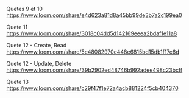 Quetes 9 et 10
https://www.loom.com/share/e4d623a81d8a45bb99de3b7a2c199ea0 


Quete 11
https://www.loom.com/share/3018c04dd5d142169eeea2bdaf1e11a8

Quete 12 - Create, Read
https://www.loom.com/share/5c48082970e448e6815bd15db1f17c6d

Quete 12 - Update, Delete
https://www.loom.com/share/39b2902ed48746b992adee498c23bcff

Quete 13
https://www.loom.com/share/c29f47f1e72a4acb881224f5cb404370
